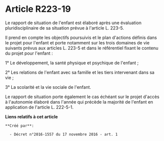 # Article R223-19

Le rapport de situation de l'enfant est élaboré après une évaluation pluridisciplinaire de sa situation prévue à l'article L.
223-5. 

Il prend en compte les objectifs poursuivis et le plan d'actions définis dans le projet pour l'enfant et porte notamment sur
les trois domaines de vie suivants prévus aux articles L. 223-5 et dans le référentiel fixant le contenu du projet pour
l'enfant : 

1° Le développement, la santé physique et psychique de l'enfant ; 

2° Les relations de l'enfant avec sa famille et les tiers intervenant dans sa vie ; 

3° La scolarité et la vie sociale de l'enfant. 

Le rapport de situation porte également le cas échéant sur le projet d'accès à l'autonomie élaboré dans l'année qui précède
la majorité de l'enfant en application de l'article L. 222-5-1.

**Liens relatifs à cet article**

	**Créé par**:

	  - Décret n°2016-1557 du 17 novembre 2016 - art. 1
